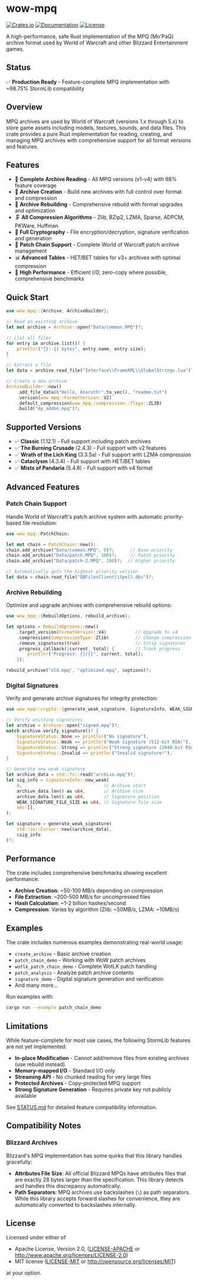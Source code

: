 # wow-mpq

[![Crates.io](https://img.shields.io/crates/v/wow-mpq.svg)](https://crates.io/crates/wow-mpq)
[![Documentation](https://docs.rs/wow-mpq/badge.svg)](https://docs.rs/wow-mpq)
[![License](https://img.shields.io/crates/l/wow-mpq.svg)](https://github.com/wowemulation-dev/warcraft-rs#license)

A high-performance, safe Rust implementation of the MPQ (Mo'PaQ) archive format
used by World of Warcraft and other Blizzard Entertainment games.

## Status

✅ **Production Ready** - Feature-complete MPQ implementation with ~98.75% StormLib compatibility

## Overview

MPQ archives are used by World of Warcraft (versions 1.x through 5.x) to store
game assets including models, textures, sounds, and data files. This crate provides
a pure Rust implementation for reading, creating, and managing MPQ archives with
comprehensive support for all format versions and features.

## Features

- 📖 **Complete Archive Reading** - All MPQ versions (v1-v4) with 98% feature coverage
- 🔨 **Archive Creation** - Build new archives with full control over format and
  compression
- 🔧 **Archive Rebuilding** - Comprehensive rebuild with format upgrades and optimization
- 🗜️ **All Compression Algorithms** - Zlib, BZip2, LZMA, Sparse, ADPCM, PKWare,
  Huffman
- 🔐 **Full Cryptography** - File encryption/decryption, signature verification
  and generation
- 🔗 **Patch Chain Support** - Complete World of Warcraft patch archive management
- 📊 **Advanced Tables** - HET/BET tables for v3+ archives with optimal compression
- 🚀 **High Performance** - Efficient I/O, zero-copy where possible, comprehensive
  benchmarks

## Quick Start

```rust
use wow_mpq::{Archive, ArchiveBuilder};

// Read an existing archive
let mut archive = Archive::open("Data/common.MPQ")?;

// List all files
for entry in archive.list()? {
    println!("{}: {} bytes", entry.name, entry.size);
}

// Extract a file
let data = archive.read_file("Interface\\FrameXML\\GlobalStrings.lua")?;

// Create a new archive
ArchiveBuilder::new()
    .add_file_data(b"Hello, Azeroth!".to_vec(), "readme.txt")
    .version(wow_mpq::FormatVersion::V2)
    .default_compression(wow_mpq::compression::flags::ZLIB)
    .build("my_addon.mpq")?;
```

## Supported Versions

- ✅ **Classic** (1.12.1) - Full support including patch archives
- ✅ **The Burning Crusade** (2.4.3) - Full support with v2 features
- ✅ **Wrath of the Lich King** (3.3.5a) - Full support with LZMA compression
- ✅ **Cataclysm** (4.3.4) - Full support with HET/BET tables
- ✅ **Mists of Pandaria** (5.4.8) - Full support with v4 format

## Advanced Features

### Patch Chain Support

Handle World of Warcraft's patch archive system with automatic priority-based file
resolution:

```rust
use wow_mpq::PatchChain;

let mut chain = PatchChain::new();
chain.add_archive("Data/common.MPQ", 0)?;      // Base priority
chain.add_archive("Data/patch.MPQ", 100)?;     // Patch priority
chain.add_archive("Data/patch-2.MPQ", 200)?;  // Higher priority

// Automatically gets the highest priority version
let data = chain.read_file("DBFilesClient\\Spell.dbc")?;
```

### Archive Rebuilding

Optimize and upgrade archives with comprehensive rebuild options:

```rust
use wow_mpq::{RebuildOptions, rebuild_archive};

let options = RebuildOptions::new()
    .target_version(FormatVersion::V4)           // Upgrade to v4
    .compression(CompressionType::Zlib)          // Change compression
    .remove_signatures(true)                     // Strip signatures
    .progress_callback(|current, total| {        // Track progress
        println!("Progress: {}/{}", current, total);
    });

rebuild_archive("old.mpq", "optimized.mpq", &options)?;
```

### Digital Signatures

Verify and generate archive signatures for integrity protection:

```rust
use wow_mpq::crypto::{generate_weak_signature, SignatureInfo, WEAK_SIGNATURE_FILE_SIZE};

// Verify existing signatures
let archive = Archive::open("signed.mpq")?;
match archive.verify_signature()? {
    SignatureStatus::None => println!("No signature"),
    SignatureStatus::Weak => println!("Weak signature (512-bit RSA)"),
    SignatureStatus::Strong => println!("Strong signature (2048-bit RSA)"),
    SignatureStatus::Invalid => println!("Invalid signature!"),
}

// Generate new weak signature
let archive_data = std::fs::read("archive.mpq")?;
let sig_info = SignatureInfo::new_weak(
    0,                               // Archive start
    archive_data.len() as u64,       // Archive size
    archive_data.len() as u64,       // Signature position
    WEAK_SIGNATURE_FILE_SIZE as u64, // Signature file size
    vec![],
);

let signature = generate_weak_signature(
    std::io::Cursor::new(&archive_data),
    &sig_info
)?;
```

## Performance

The crate includes comprehensive benchmarks showing excellent performance:

- **Archive Creation**: ~50-100 MB/s depending on compression
- **File Extraction**: ~200-500 MB/s for uncompressed files
- **Hash Calculation**: ~1-2 billion hashes/second
- **Compression**: Varies by algorithm (Zlib: ~50MB/s, LZMA: ~10MB/s)

## Examples

The crate includes numerous examples demonstrating real-world usage:

- `create_archive` - Basic archive creation
- `patch_chain_demo` - Working with WoW patch archives
- `wotlk_patch_chain_demo` - Complete WotLK patch handling
- `patch_analysis` - Analyze patch archive contents
- `signature_demo` - Digital signature generation and verification
- And many more...

Run examples with:

```bash
cargo run --example patch_chain_demo
```

## Limitations

While feature-complete for most use cases, the following StormLib features are not
yet implemented:

- **In-place Modification** - Cannot add/remove files from existing archives (use
  rebuild instead)
- **Memory-mapped I/O** - Standard I/O only
- **Streaming API** - No chunked reading for very large files
- **Protected Archives** - Copy-protected MPQ support
- **Strong Signature Generation** - Requires private key not publicly available

See [STATUS.md](STATUS.md) for detailed feature compatibility information.

## Compatibility Notes

### Blizzard Archives

Blizzard's MPQ implementation has some quirks that this library handles gracefully:

- **Attributes File Size**: All official Blizzard MPQs have attributes files that are
  exactly 28 bytes larger than the specification. This library detects and handles
  this discrepancy automatically.
- **Path Separators**: MPQ archives use backslashes (`\`) as path separators. While
  this library accepts forward slashes for convenience, they are automatically converted
  to backslashes internally.

## License

Licensed under either of

- Apache License, Version 2.0, ([LICENSE-APACHE](../../LICENSE-APACHE) or <http://www.apache.org/licenses/LICENSE-2.0>)
- MIT license ([LICENSE-MIT](../../LICENSE-MIT) or <http://opensource.org/licenses/MIT>)

at your option.
